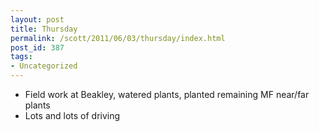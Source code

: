 ```yaml
---
layout: post
title: Thursday
permalink: /scott/2011/06/03/thursday/index.html
post_id: 387
tags: 
- Uncategorized
---
```


<ul>
	<li>Field work at Beakley, watered plants, planted remaining MF near/far plants</li>
	<li>Lots and lots of driving</li>
</ul>